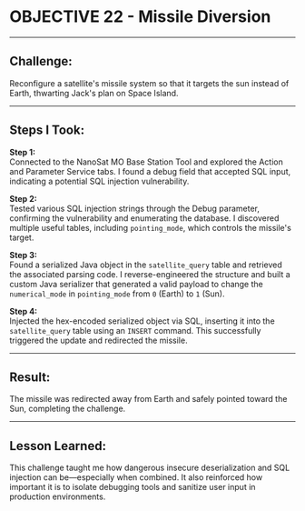 # OBJECTIVE 22 - Missile Diversion

---

## Challenge:  
Reconfigure a satellite's missile system so that it targets the sun instead of Earth, thwarting Jack's plan on Space Island.

---

## Steps I Took:

**Step 1:**  
Connected to the NanoSat MO Base Station Tool and explored the Action and Parameter Service tabs. I found a debug field that accepted SQL input, indicating a potential SQL injection vulnerability.

**Step 2:**  
Tested various SQL injection strings through the Debug parameter, confirming the vulnerability and enumerating the database. I discovered multiple useful tables, including `pointing_mode`, which controls the missile's target.

**Step 3:**  
Found a serialized Java object in the `satellite_query` table and retrieved the associated parsing code. I reverse-engineered the structure and built a custom Java serializer that generated a valid payload to change the `numerical_mode` in `pointing_mode` from `0` (Earth) to `1` (Sun).

**Step 4:**  
Injected the hex-encoded serialized object via SQL, inserting it into the `satellite_query` table using an `INSERT` command. This successfully triggered the update and redirected the missile.

---

## Result:  
The missile was redirected away from Earth and safely pointed toward the Sun, completing the challenge.

---

## Lesson Learned:  
This challenge taught me how dangerous insecure deserialization and SQL injection can be—especially when combined. It also reinforced how important it is to isolate debugging tools and sanitize user input in production environments.
